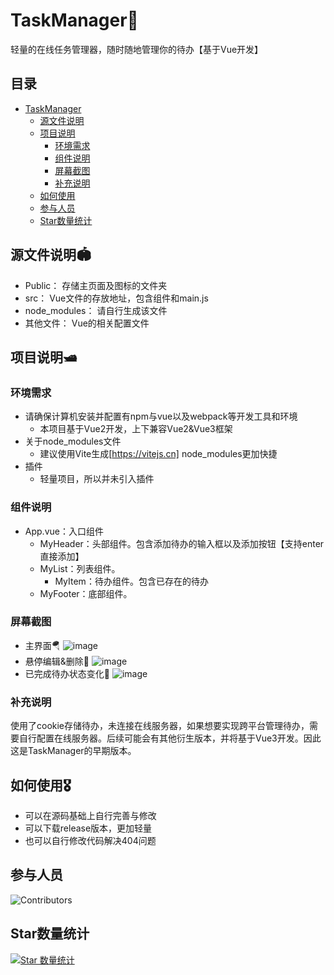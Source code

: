 # TaskManager🍟
轻量的在线任务管理器，随时随地管理你的待办【基于Vue开发】
## 目录
- [TaskManager](#TaskManager)
  - [源文件说明](#源文件说明) 
  - [项目说明](#项目说明)
    - [环境需求](#环境需求)  
    - [组件说明](#组件说明)  
    - [屏幕截图](#屏幕截图)  
    - [补充说明](#补充说明) 
  - [如何使用](#如何使用)
  - [参与人员](#参与人员)
  - [Star数量统计](#Star数量统计)

## 源文件说明🏟️
- Public：
  存储主页面及图标的文件夹
- src：
  Vue文件的存放地址，包含组件和main.js
- node_modules：
  请自行生成该文件
- 其他文件：
  Vue的相关配置文件
  
## 项目说明🛥️
### 环境需求
- 请确保计算机安装并配置有npm与vue以及webpack等开发工具和环境
  - 本项目基于Vue2开发，上下兼容Vue2&Vue3框架
- 关于node_modules文件
  - 建议使用Vite生成[https://vitejs.cn] node_modules更加快捷
- 插件
  - 轻量项目，所以并未引入插件 
### 组件说明
- App.vue：入口组件
  - MyHeader：头部组件。包含添加待办的输入框以及添加按钮【支持enter直接添加】
  - MyList：列表组件。
    - MyItem：待办组件。包含已存在的待办
  - MyFooter：底部组件。
 ### 屏幕截图
 - 主界面🪂
![image](https://user-images.githubusercontent.com/66202597/169225414-52b7ecf2-101b-4b54-87ea-0fa584a8d64a.png)
- 悬停编辑&删除🍧
![image](https://user-images.githubusercontent.com/66202597/169225360-5e98e07c-1932-46f8-93ff-c6ba4b90eff8.png)
- 已完成待办状态变化🎉
 ![image](https://user-images.githubusercontent.com/66202597/169225502-0d0f99d2-cd92-4309-a987-27b7e2936d8f.png)
### 补充说明
使用了cookie存储待办，未连接在线服务器，如果想要实现跨平台管理待办，需要自行配置在线服务器。后续可能会有其他衍生版本，并将基于Vue3开发。因此这是TaskManager的早期版本。

## 如何使用🎖️
- 可以在源码基础上自行完善与修改
- 可以下载release版本，更加轻量
- 也可以自行修改代码解决404问题

## 参与人员
![Contributors](https://contrib.rocks/image?repo=iSliverFox/TaskManager)

## Star数量统计
[![Star 数量统计](https://starchart.cc/iSliverFox/TaskManager.svg)](https://starchart.cc/iSliverFox/TaskManager "Star 数量统计")
